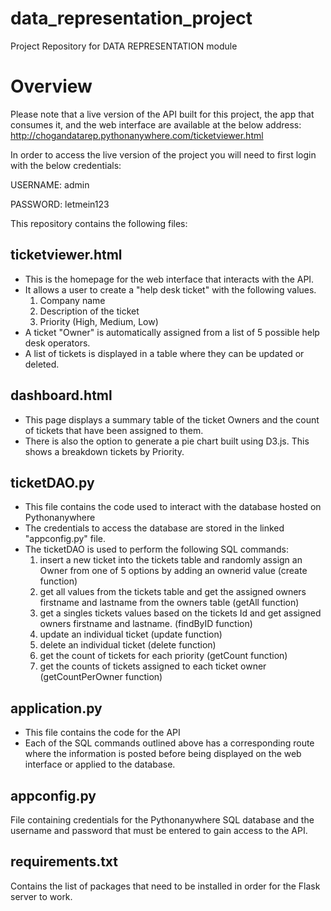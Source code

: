 # data_representation_project
Project Repository for DATA REPRESENTATION module

# Overview
Please note that a live version of the API built for this project, the app that consumes it, and the web interface are available at the below address:
http://chogandatarep.pythonanywhere.com/ticketviewer.html

In order to access the live version of the project you will need to first login with the below credentials:

USERNAME: admin

PASSWORD: letmein123

This repository contains the following files:

## ticketviewer.html
* This is the homepage for the web interface that interacts with the API.
* It allows a user to create a "help desk ticket" with the following values.
	1. Company name
	2. Description of the ticket
	3. Priority (High, Medium, Low)
* A ticket "Owner" is automatically assigned from a list of 5 possible help desk operators.
* A list of tickets is displayed in a table where they can be updated or deleted.

## dashboard.html
* This page displays a summary table of the ticket Owners and the count of tickets that have been assigned to them.
* There is also the option to generate a pie chart built using D3.js. This shows a breakdown tickets by Priority. 

## ticketDAO.py
* This file contains the code used to interact with the database hosted on Pythonanywhere
* The credentials to access the database are stored in the linked "appconfig.py" file.
* The ticketDAO is used to perform the following SQL commands:
	1. insert a new ticket into the tickets table and randomly assign an Owner from one of 5 options by adding an ownerid value (create function) 
	2. get all values from the tickets table and get the assigned owners firstname and lastname from the owners table (getAll function) 
	3. get a singles tickets values based on the tickets Id and get assigned owners firstname and lastname. (findByID function)
	4. update an individual ticket (update function)
	5. delete an individual ticket (delete function)
	6. get the count of tickets for each priority (getCount function)
	7. get the counts of tickets assigned to each ticket owner (getCountPerOwner function)
	
## application.py
* This file contains the code for the API
* Each of the SQL commands outlined above has a corresponding route where the information is posted before being displayed on the web interface or applied to the database.

## appconfig.py
File containing credentials for the Pythonanywhere SQL database and the username and password that must be entered to gain access to the API.

## requirements.txt
Contains the list of packages that need to be installed in order for the Flask server to work.


